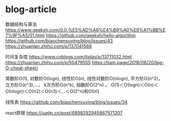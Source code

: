 # blog-article
数据结构与算法
https://www.geekxh.com/0.0.%E5%AD%A6%E4%B9%A0%E9%A1%BB%E7%9F%A5/01.html
https://github.com/geekxh/hello-algorithm
https://github.com/biaochenxuying/blog/issues/43
https://zhuanlan.zhihu.com/p/137041568

时间复杂度
https://www.cnblogs.com/itplay/p/13711032.html
https://zhuanlan.zhihu.com/p/50479555
https://liam.page/2016/06/20/big-O-cheat-sheet/

常数阶O(1), 对数阶O(logn), 线性阶O(n), 线性对数阶O(nlogn), 平方阶O(n^2)， 立方阶O(n^3),...， k次方阶O(n^k), 指数阶O(2^n) 。
Ο(1)＜Ο(logn)＜Ο(n)＜Ο(nlogn)＜Ο(n2)＜Ο(n3)＜…＜Ο(2^n)和Ο(n!)

线性表
https://github.com/biaochenxuying/blog/issues/34

react原理
https://juejin.cn/post/6898292945867571207

